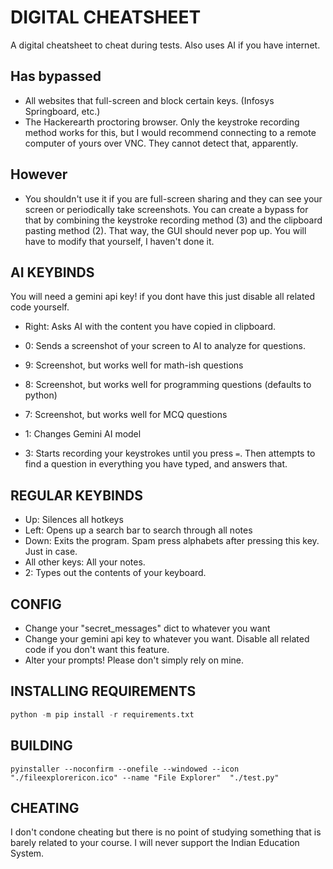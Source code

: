 # DIGITAL CHEATSHEET

A digital cheatsheet to cheat during tests. Also uses AI if you have internet.

## Has bypassed

+ All websites that full-screen and block certain keys. (Infosys Springboard, etc.)
+ The Hackerearth proctoring browser. Only the keystroke recording method works for this, but I would recommend connecting to a remote computer of yours over VNC. They cannot detect that, apparently.

## However

+ You shouldn't use it if you are full-screen sharing and they can see your screen or periodically take screenshots. You can create a bypass for that by combining the keystroke recording method (3) and the clipboard pasting method (2). That way, the GUI should never pop up. You will have to modify that yourself, I haven't done it.

## AI KEYBINDS

You will need a gemini api key! if you dont have this just disable all related code yourself.

+ Right: Asks AI with the content you have copied in clipboard.
+ 0: Sends a screenshot of your screen to AI to analyze for questions.
+ 9: Screenshot, but works well for math-ish questions
+ 8: Screenshot, but works well for programming questions (defaults to python)
+ 7: Screenshot, but works well for MCQ questions

+ 1: Changes Gemini AI model
+ 3: Starts recording your keystrokes until you press `=`. Then attempts to find a question in everything you have typed, and answers that.

## REGULAR KEYBINDS

+ Up: Silences all hotkeys
+ Left: Opens up a search bar to search through all notes
+ Down: Exits the program. Spam press alphabets after pressing this key. Just in case.
+ All other keys: All your notes.
+ 2: Types out the contents of your keyboard.

## CONFIG

+ Change your "secret_messages" dict to whatever you want
+ Change your gemini api key to whatever you want. Disable all related code if you don't want this feature.
+ Alter your prompts! Please don't simply rely on mine.

## INSTALLING REQUIREMENTS

```py
python -m pip install -r requirements.txt
```

## BUILDING

```console
pyinstaller --noconfirm --onefile --windowed --icon "./fileexplorericon.ico" --name "File Explorer"  "./test.py"
```

## CHEATING

I don't condone cheating but there is no point of studying something that is barely related to your course. I will never support the Indian Education System.
